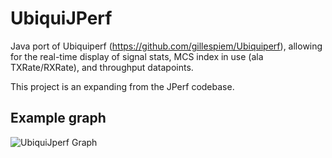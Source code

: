 UbiquiJPerf
===========

Java port of Ubiquiperf (https://github.com/gillespiem/Ubiquiperf), allowing for the real-time display of signal
stats, MCS index in use (ala TXRate/RXRate), and throughput datapoints. 

This project is an expanding from the JPerf codebase.

## Example graph

![UbiquiJperf Graph](https://raw.github.com/gillespiem/UbiquiJPerf/master/images/UbiquiJPerf.png)

